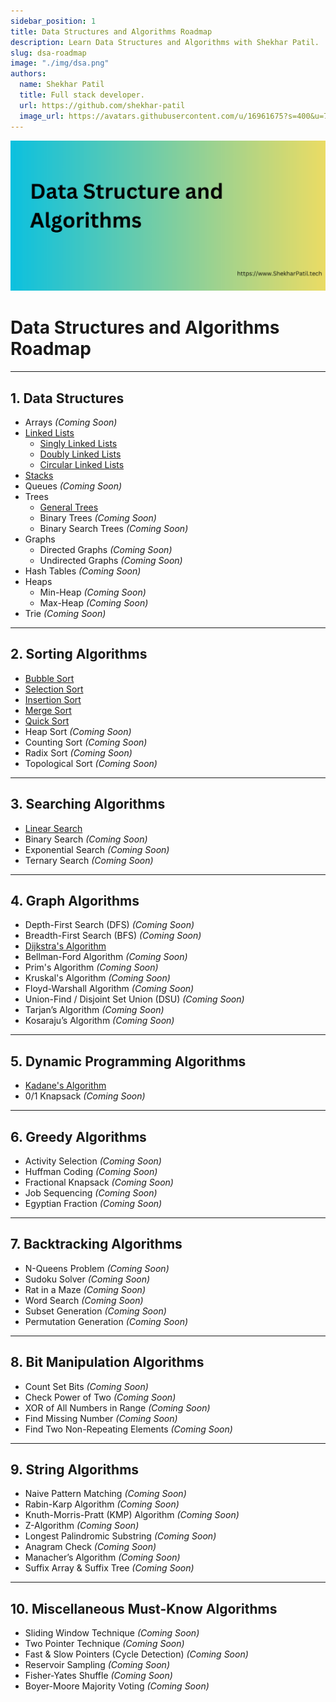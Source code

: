 ```yaml
---
sidebar_position: 1
title: Data Structures and Algorithms Roadmap
description: Learn Data Structures and Algorithms with Shekhar Patil.
slug: dsa-roadmap
image: "./img/dsa.png"
authors:
  name: Shekhar Patil
  title: Full stack developer.
  url: https://github.com/shekhar-patil
  image_url: https://avatars.githubusercontent.com/u/16961675?s=400&u=70e54719e239d1148c24bc8661a72ee9e59f420d&v=4
---
```


![Data structures and Algorithms](img/dsa.png)

# Data Structures and Algorithms Roadmap

---

## 1. **Data Structures**

- Arrays *(Coming Soon)*
- [Linked Lists](data-structures/linked-list)
  - [Singly Linked Lists](data-structures/linked-list/singly-linked-list)
  - [Doubly Linked Lists](data-structures/linked-list/doubly-linked-list)
  - [Circular Linked Lists](data-structures/linked-list/circular-linked-list)
- [Stacks](data-structures/stack)
- Queues *(Coming Soon)*
- Trees
  - [General Trees](data-structures/tree/general-tree)
  - Binary Trees *(Coming Soon)*
  - Binary Search Trees *(Coming Soon)*
- Graphs
  - Directed Graphs *(Coming Soon)*
  - Undirected Graphs *(Coming Soon)*
- Hash Tables *(Coming Soon)*
- Heaps
  - Min-Heap *(Coming Soon)*
  - Max-Heap *(Coming Soon)*
- Trie *(Coming Soon)*

---

## 2. **Sorting Algorithms**

- [Bubble Sort](sorting-algorithms/bubble-sort)
- [Selection Sort](sorting-algorithms/selection-sort)
- [Insertion Sort](sorting-algorithms/insertion-sort)
- [Merge Sort](sorting-algorithms/merge-sort)
- [Quick Sort](sorting-algorithms/quick-sort)
- Heap Sort *(Coming Soon)*
- Counting Sort *(Coming Soon)*
- Radix Sort *(Coming Soon)*
- Topological Sort *(Coming Soon)*

---

## 3. **Searching Algorithms**

- [Linear Search](searching-algorithms/linear-search)
- Binary Search *(Coming Soon)*
- Exponential Search *(Coming Soon)*
- Ternary Search *(Coming Soon)*

---

## 4. **Graph Algorithms**

- Depth-First Search (DFS) *(Coming Soon)*
- Breadth-First Search (BFS) *(Coming Soon)*
- [Dijkstra's Algorithm](graph-algorithms/dijkstra-algorithm)
- Bellman-Ford Algorithm *(Coming Soon)*
- Prim's Algorithm *(Coming Soon)*
- Kruskal's Algorithm *(Coming Soon)*
- Floyd-Warshall Algorithm *(Coming Soon)*
- Union-Find / Disjoint Set Union (DSU) *(Coming Soon)*
- Tarjan’s Algorithm *(Coming Soon)*
- Kosaraju’s Algorithm *(Coming Soon)*

---

## 5. **Dynamic Programming Algorithms**

- [Kadane's Algorithm](dynamic-programming/kandanes-algorithm)
- 0/1 Knapsack *(Coming Soon)*

---

## 6. **Greedy Algorithms**

- Activity Selection *(Coming Soon)*
- Huffman Coding *(Coming Soon)*
- Fractional Knapsack *(Coming Soon)*
- Job Sequencing *(Coming Soon)*
- Egyptian Fraction *(Coming Soon)*

---

## 7. **Backtracking Algorithms**

- N-Queens Problem *(Coming Soon)*
- Sudoku Solver *(Coming Soon)*
- Rat in a Maze *(Coming Soon)*
- Word Search *(Coming Soon)*
- Subset Generation *(Coming Soon)*
- Permutation Generation *(Coming Soon)*

---

## 8. **Bit Manipulation Algorithms**

- Count Set Bits *(Coming Soon)*
- Check Power of Two *(Coming Soon)*
- XOR of All Numbers in Range *(Coming Soon)*
- Find Missing Number *(Coming Soon)*
- Find Two Non-Repeating Elements *(Coming Soon)*

---

## 9. **String Algorithms**

- Naive Pattern Matching *(Coming Soon)*
- Rabin-Karp Algorithm *(Coming Soon)*
- Knuth-Morris-Pratt (KMP) Algorithm *(Coming Soon)*
- Z-Algorithm *(Coming Soon)*
- Longest Palindromic Substring *(Coming Soon)*
- Anagram Check *(Coming Soon)*
- Manacher’s Algorithm *(Coming Soon)*
- Suffix Array & Suffix Tree *(Coming Soon)*

---

## 10. **Miscellaneous Must-Know Algorithms**

- Sliding Window Technique *(Coming Soon)*
- Two Pointer Technique *(Coming Soon)*
- Fast & Slow Pointers (Cycle Detection) *(Coming Soon)*
- Reservoir Sampling *(Coming Soon)*
- Fisher-Yates Shuffle *(Coming Soon)*
- Boyer-Moore Majority Voting *(Coming Soon)*
